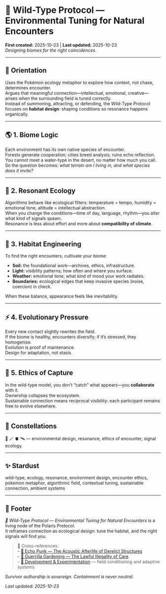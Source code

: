 # 🌿 Wild-Type Protocol — Environmental Tuning for Natural Encounters  
**First created:** 2025-10-23 | **Last updated:** 2025-10-23  
*Designing biomes for the right coincidences.*

---

## 🧭 Orientation  
Uses the Pokémon ecology metaphor to explore how context, not chase, determines encounter.  
Argues that meaningful connection—intellectual, emotional, creative—arises when the surrounding field is tuned correctly.  
Instead of summoning, attracting, or defending, the Wild-Type Protocol focuses on **habitat design**: shaping conditions so resonance happens organically.

---

## 🌎 1. Biome Logic  
Each environment has its own native species of encounter.  
Forests generate cooperation; cities breed analysis; ruins echo reflection.  
You cannot meet a water-type in the desert, no matter how much you call.  
So the question becomes: *what terrain am I living in, and what species does it invite?*

---

## 🧬 2. Resonant Ecology  
Algorithms behave like ecological filters: temperature = tempo, humidity = emotional tone, altitude = intellectual abstraction.  
When you change the conditions—time of day, language, rhythm—you alter what kind of signals spawn.  
Resonance is less about effort and more about **compatibility of climate**.

---

## 🧭 3. Habitat Engineering  
To find the right encounters, cultivate your biome:  
- **Soil:** the foundational work—archives, ethics, infrastructure.  
- **Light:** visibility patterns; how often and where you surface.  
- **Weather:** emotional tone; what kind of mood your work radiates.  
- **Boundaries:** ecological edges that keep invasive species (noise, coercion) in check.  

When these balance, appearance feels like inevitability.

---

## ⚡ 4. Evolutionary Pressure  
Every new contact slightly rewrites the field.  
If the biome is healthy, encounters diversify; if it’s stressed, they homogenise.  
Evolution is proof of maintenance.  
Design for adaptation, not stasis.

---

## 🌾 5. Ethics of Capture  
In the wild-type model, you don’t “catch” what appears—you **collaborate** with it.  
Ownership collapses the ecosystem.  
Sustainable connection means reciprocal visibility: each participant remains free to evolve elsewhere.

---

## 🌌 Constellations  
🌿 🪄 🫀 🛰️ — environmental design, resonance, ethics of encounter, signal ecology.

---

## ✨ Stardust  
wild-type, ecology, resonance, environment design, encounter ethics, pokemon metaphor, algorithmic field, contextual tuning, sustainable connection, ambient systems  

---

## 🏮 Footer  
*🌿 Wild-Type Protocol — Environmental Tuning for Natural Encounters* is a living node of the Polaris Protocol.  
It reframes connection as ecological design: tune the habitat, and the right signals will find you.  

> 📡 Cross-references:  
> – [🎺 Echo Punk — The Acoustic Afterlife of Derelict Structures](../🎶_Banned_Broadcasts_Cooperative/🎺_echo_punk_the_acoustic_afterlife_of_derelict_structures.md)  
> – [🌱 Guerrilla Gardening — The Lawful Illegality of Care](../🎶_Banned_Broadcasts_Cooperative/🌱_guerrilla_gardening_the_lawful_illegality_of_care.md)  
> – [🧪 Development & Experimentation](../../🌀_System_Governance/🧪_Development_Experimentation/) — field conditioning and adaptive systems  

*Survivor authorship is sovereign. Containment is never neutral.*

_Last updated: 2025-10-23_
